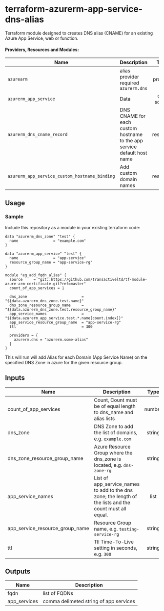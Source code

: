 # terraform-azurerm-app-service-dns-alias

Terraform module designed to creates DNS alias (CNAME) for an existing Azure App Service, web or function.

#### Providers, Resources and Modules:
| Name | Description |Type|Version|
|------|-------------|:---:|:---:|
|`azurearm`| alias provider required `azurerm.dns` |provider|-|
|`azurerm_app_service`|Data|data source|-|
|`azurerm_dns_cname_record`|DNS CNAME for each custom hostname to the app service default host name|resource|-|
|`azurerm_app_service_custom_hostname_binding`| Add custom domain names |resource|-|
## Usage

### Sample
Include this repository as a module in your existing terraform code:

```hcl
data "azurerm_dns_zone" "test" {
  name                = "example.com"
}

data "azurerm_app_service" "test" {
  name                = "app-service"
  resource_group_name = "app-service-rg"
}

module "eg_add_fqdn_alias" {
  source     = "git::https://github.com/transactiveltd/tf-module-azure-arm-certificate.git?ref=master"
  count_of_app_services = 1

  dns_zone                         = "${data.azurerm_dns_zone.test.name}"
  dns_zone_resource_group_name     = "${data.azurerm_dns_zone.test.resource_group_name}"
  app_service_names                = "${data.azurerm_app_service.test.*.name[count.index]}"
  app_service_resource_group_name  = "app-service-rg"
  ttl                              = 300

  providers = {
    azurerm.dns = "azurerm.some-alias"
  }
}
```

This will run will add Alias for each Domain (App Service Name) on the specified DNS Zone in azure for the given resource group.
## Inputs

| Name | Description | Type | Default | Required |
|------|-------------|:----:|:-----:|:-----:|
| count_of_app_services | Count, Count must be of equal length to dns_name and alias lists | number | - | yes |
| dns_zone | DNS Zone to add the list of domains, e.g. `example.com` | string | - | yes |
| dns_zone_resource_group_name | Azure Resource Group where the dns_zone is located, e.g. `dns-zone-rg` | string | - | yes |
| app_service_names | List of app_service_names to add to the dns zone; the length of the lists and the count must all equal.| list | - | yes |
| app_service_resource_group_name | Resource Group name, e.g. `testing-service-rg` | string | - | yes |
| ttl | Ttl Time-To-Live setting in seconds, e.g. `300` | string | '300' | yes |


## Outputs

| Name | Description |
|------|-------------|
| fqdn | list of FQDNs |
| app_services | comma delimeted string of app services |
